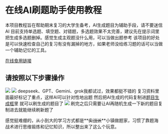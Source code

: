# 在线AI刷题助手使用教程
本项目教程旨在帮助期末复习的大学生备考，AI生成题目为辅助手段，请不要迷信AI
目前支持单选题、填空题、对错题，多选题效果不太完善，建议先在提示词里把生成多选题删掉。感觉生成主观题没什么用，可以当做出题参考
该项目的好处是可以快速检查自己的复习有没有漏掉的地方，如果老师没给练习题的话可以当做一个辅助记忆的工具。

[在线食用链接](https://blog.yediao.dpdns.org/2025/06/21/在线AI刷题辅助复习.html)


## 请按照以下步骤操作
![](../img/1.jpg)
![](../img/2.jpg)
deepseek、GPT、Gemini、grok我都试过，效果都挺不错的
复习资料里面最好标记了重点，这样AI可以针对性地出题
然后把AI生成的代码复制进[题目生成框](https://blog.yediao.dpdns.org/2025/06/21/在线AI刷题辅助复习.html)里
就可以刷生成的题目了
![](../img/3.jpg)
刷完之后只需要让AI再随机生成一下新的题目复制进去就能继续刷新题了


感觉挺难绷的，从小到大的学习方式都是**~~实战派~~**小镇做题家，习惯了靠题海战术进行思维锻炼和记忆知识，所以整出来了这么个玩意。
